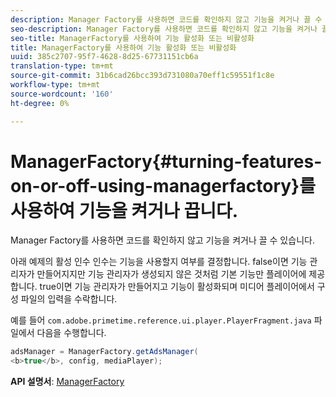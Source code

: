 ```yaml
---
description: Manager Factory를 사용하면 코드를 확인하지 않고 기능을 켜거나 끌 수 있습니다.
seo-description: Manager Factory를 사용하면 코드를 확인하지 않고 기능을 켜거나 끌 수 있습니다.
seo-title: ManagerFactory를 사용하여 기능 활성화 또는 비활성화
title: ManagerFactory를 사용하여 기능 활성화 또는 비활성화
uuid: 385c2707-95f7-4628-8d25-67731151cb6a
translation-type: tm+mt
source-git-commit: 31b6cad26bcc393d731080a70eff1c59551f1c8e
workflow-type: tm+mt
source-wordcount: '160'
ht-degree: 0%

---
```



# ManagerFactory{#turning-features-on-or-off-using-managerfactory}를 사용하여 기능을 켜거나 끕니다.

Manager Factory를 사용하면 코드를 확인하지 않고 기능을 켜거나 끌 수 있습니다.

아래 예제의 활성 인수 인수는 기능을 사용할지 여부를 결정합니다. false이면 기능 관리자가 만들어지지만 기능 관리자가 생성되지 않은 것처럼 기본 기능만 플레이어에 제공합니다. true이면 기능 관리자가 만들어지고 기능이 활성화되며 미디어 플레이어에서 구성 파일의 입력을 수락합니다.

예를 들어 `com.adobe.primetime.reference.ui.player.PlayerFragment.java` 파일에서 다음을 수행합니다.

```java
adsManager = ManagerFactory.getAdsManager( 
<b>true</b>, config, mediaPlayer);
```

**API 설명서**: [ManagerFactory](https://help.adobe.com/en_US/primetime/api/reference_implementation/android/javadoc/com/adobe/primetime/reference/manager/ManagerFactory.html)